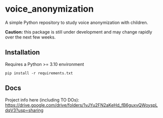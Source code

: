 # voice_anonymization

A simple Python repository to study voice anonymization with children.

**Caution:** this package is still under development and may change rapidly over the next few weeks.

## Installation
Requires a Python >= 3.10 environment

```
pip install -r requirements.txt
```

## Docs
Project info here (including TO DOs): https://drive.google.com/drive/folders/1vJYu2FN2aKeHd_fB6guxvQWoyspLdqV3?usp=sharing

